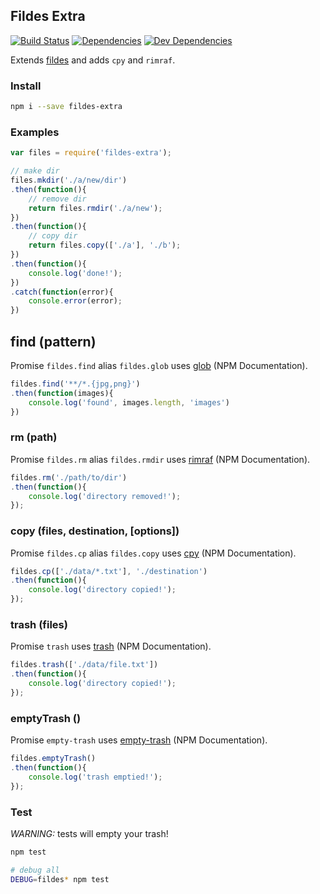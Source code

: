 Fildes Extra
------------


[![Build Status](https://img.shields.io/travis/thisconnect/fildes-extra/master.svg?style=flat-square)](https://travis-ci.org/thisconnect/fildes-extra)
[![Dependencies](https://img.shields.io/david/thisconnect/fildes-extra.svg?style=flat-square)](https://david-dm.org/thisconnect/fildes-extra)
[![Dev Dependencies](https://img.shields.io/david/dev/thisconnect/fildes-extra.svg?style=flat-square)](https://david-dm.org/thisconnect/fildes-extra#info=devDependencies)

Extends [fildes](https://github.com/thisconnect/fildes) and adds `cpy` and `rimraf`.


### Install

```bash
npm i --save fildes-extra
```


### Examples

```javascript
var files = require('fildes-extra');

// make dir
files.mkdir('./a/new/dir')
.then(function(){
    // remove dir
    return files.rmdir('./a/new');
})
.then(function(){
    // copy dir
    return files.copy(['./a'], './b');
})
.then(function(){
    console.log('done!');
})
.catch(function(error){
    console.error(error);
})

```


## find (pattern)

Promise `fildes.find` alias `fildes.glob`
uses [glob](https://www.npmjs.com/package/glob) (NPM Documentation).

```javascript
fildes.find('**/*.{jpg,png}')
.then(function(images){
    console.log('found', images.length, 'images')
})
```


### rm (path)

Promise `fildes.rm` alias `fildes.rmdir`
uses [rimraf](https://www.npmjs.com/package/rimraf) (NPM Documentation).

```javascript
fildes.rm('./path/to/dir')
.then(function(){
    console.log('directory removed!');
});
```


### copy (files, destination, [options])

Promise `fildes.cp` alias `fildes.copy` uses [cpy](https://www.npmjs.com/package/cpy) (NPM Documentation).

```javascript
fildes.cp(['./data/*.txt'], './destination')
.then(function(){
    console.log('directory copied!');
});
```


### trash (files)

Promise `trash` uses [trash](https://www.npmjs.com/package/trash) (NPM Documentation).

```javascript
fildes.trash(['./data/file.txt'])
.then(function(){
    console.log('directory copied!');
});
```


### emptyTrash ()

Promise `empty-trash` uses [empty-trash](https://www.npmjs.com/package/empty-trash) (NPM Documentation).

```javascript
fildes.emptyTrash()
.then(function(){
    console.log('trash emptied!');
});
```


### Test

*WARNING:* tests will empty your trash!

```bash
npm test

# debug all
DEBUG=fildes* npm test
```
